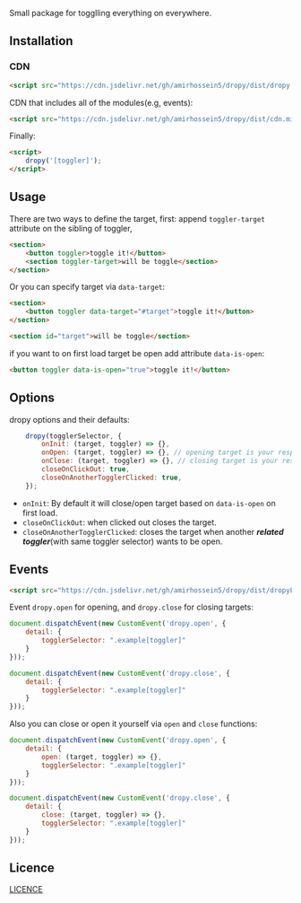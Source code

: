 Small package for togglling everything on everywhere.

## Installation

### CDN
```html
<script src="https://cdn.jsdelivr.net/gh/amirhossein5/dropy/dist/dropy.min.js"></script>
```
CDN that includes all of the modules(e.g, events):
```html
<script src="https://cdn.jsdelivr.net/gh/amirhossein5/dropy/dist/cdn.min.js"></script>
```
Finally:
```html
<script>
    dropy('[toggler]');
</script>
```

## Usage

There are two ways to define the target, first: append ```toggler-target``` attribute on the sibling of toggler,
```html
<section>
    <button toggler>toggle it!</button>
    <section toggler-target>will be toggle</section>
</section>
```

Or you can specify target via ```data-target```:
```html
<section>
    <button toggler data-target="#target">toggle it!</button>
</section>

<section id="target">will be toggle</section>
```

if you want to on first load target be open add attribute ```data-is-open```:

```html
<button toggler data-is-open="true">toggle it!</button>
```


## Options
dropy options and their defaults:
```js
    dropy(togglerSelector, {
        onInit: (target, toggler) => {},  
        onOpen: (target, toggler) => {}, // opening target is your responsible
        onClose: (target, toggler) => {}, // closing target is your responsible
        closeOnClickOut: true,
        closeOnAnotherTogglerClicked: true,
    });
```

- `onInit`: By default it will close/open target based on `data-is-open` on first load.
- ```closeOnClickOut```: when clicked out closes the target.
- ```closeOnAnotherTogglerClicked```: closes the target when another ***related toggler***(with same toggler selector) wants to be open.


## Events

```html
<script src="https://cdn.jsdelivr.net/gh/amirhossein5/dropy/dist/dropyListeners.min.js"></script>
```

Event `dropy.open` for opening, and `dropy.close` for closing targets:

```js
document.dispatchEvent(new CustomEvent('dropy.open', {
    detail: {
        togglerSelector: ".example[toggler]"
    }
}));

document.dispatchEvent(new CustomEvent('dropy.close', {
    detail: {
        togglerSelector: ".example[toggler]"
    }
}));
```

Also you can close or open it yourself via `open` and `close` functions:

```js
document.dispatchEvent(new CustomEvent('dropy.open', {
    detail: {
        open: (target, toggler) => {},
        togglerSelector: ".example[toggler]"
    }
}));

document.dispatchEvent(new CustomEvent('dropy.close', {
    detail: {
        close: (target, toggler) => {},
        togglerSelector: ".example[toggler]"
    }
}));
```



## Licence

[LICENCE](https://github.com/amirHossein5/dropy/blob/main/LICENCE)
